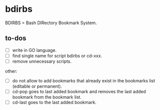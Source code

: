 
# bdirbs

BDIRBS = Bash DIRectory Bookmark System.

## to-dos

 - [ ] write in GO language.
 - [ ] find single name for script bdirbs or cd-xxx.
 - [ ] remove unnecessary scripts.

other:

 - [ ] do not allow to add bookmarks that already exist in the bookmarks list (editable or permanent).
 - [ ] cd-pop goes to last added bookmark and removes the last added bookmark from the bookmark list.
 - [ ] cd-last goes to the last added bookmark.
